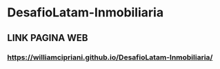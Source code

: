 # DesafioLatam-Inmobiliaria
## LINK PAGINA WEB
### https://williamcipriani.github.io/DesafioLatam-Inmobiliaria/